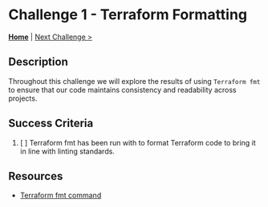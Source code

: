 # Challenge 1 - Terraform Formatting

**[Home](./introduction.md)** | [Next Challenge >](./challenge2.md)

## Description

Throughout this challenge we will explore the results of using `Terraform fmt` to ensure that our code maintains consistency and readability across projects.

## Success Criteria

1. [ ] Terraform fmt has been run with to format Terraform code to bring it in line with linting standards.

## Resources

- [Terraform fmt command](https://developer.hashicorp.com/terraform/cli/commands/fmt)
